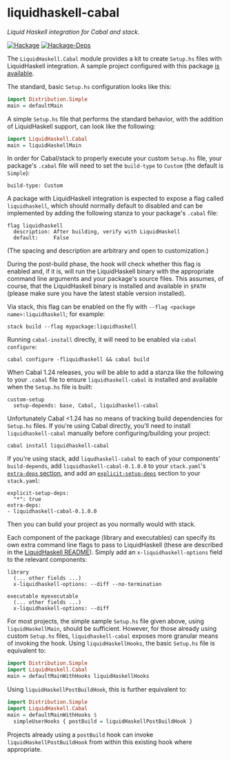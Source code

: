 # liquidhaskell-cabal

*Liquid Haskell integration for Cabal and stack.*

[![Hackage](https://img.shields.io/hackage/v/liquidhaskell-cabal.svg)](https://hackage.haskell.org/package/liquidhaskell-cabal)
[![Hackage-Deps](https://img.shields.io/hackage-deps/v/liquidhaskell-cabal.svg)](http://packdeps.haskellers.com/feed?needle=liquidhaskell-cabal)

The `LiquidHaskell.Cabal` module provides a kit to create `Setup.hs` files with
LiquidHaskell integration. A sample project configured with this package
[is available](https://github.com/spinda/liquidhaskell-cabal-demo).

The standard, basic `Setup.hs` configuration looks like this:

```haskell
import Distribution.Simple
main = defaultMain
```

A simple `Setup.hs` file that performs the standard behavior, with the addition
of LiquidHaskell support, can look like the following:

```haskell
import LiquidHaskell.Cabal
main = liquidHaskellMain
```

In order for Cabal/stack to properly execute your custom `Setup.hs` file, your
package's `.cabal` file will need to set the `build-type` to `Custom` (the
default is `Simple`):

```
build-type: Custom
```

A package with LiquidHaskell integration is expected to expose a flag called
`liquidhaskell`, which should normally default to disabled and can be
implemented by adding the following stanza to your package's `.cabal` file:

```
flag liquidhaskell
  description: After building, verify with LiquidHaskell
  default:     False
```

(The spacing and description are arbitrary and open to customization.)

During the post-build phase, the hook will check whether this flag is enabled
and, if it is, will run the LiquidHaskell binary with the appropriate command
line arguments and your package's source files. This assumes, of course, that
the LiquidHaskell binary is installed and available in `$PATH` (please make
sure you have the latest stable version installed).

Via stack, this flag can be enabled on the fly with
`--flag <package name>:liquidhaskell`; for example:

```
stack build --flag mypackage:liquidhaskell
```

Running `cabal-install` directly, it will need to be enabled via `cabal
configure`:

```
cabal configure -fliquidhaskell && cabal build
```

When Cabal 1.24 releases, you will be able to add a stanza like the following
to your `.cabal` file to ensure `liquidhaskell-cabal` is installed and
available when the `Setup.hs` file is built:

```
custom-setup
  setup-depends: base, Cabal, liquidhaskell-cabal
```

Unfortunately Cabal &lt;1.24 has no means of tracking build dependencies for
`Setup.hs` files. If you're using Cabal directly, you'll need to install
`liquidhaskell-cabal` manually before configuring/building your project:

```
cabal install liquidhaskell-cabal
```

If you're using stack, add `liqudhaskell-cabal` to each of your components'
`build-depends`, add `liquidhaskell-cabal-0.1.0.0` to your `stack.yaml`'s
[`extra-deps` section](https://github.com/commercialhaskell/stack/blob/master/doc/yaml_configuration.md#extra-deps),
and add an
[`explicit-setup-deps`](https://github.com/commercialhaskell/stack/blob/master/doc/yaml_configuration.md#explicit-setup-deps)
section to your `stack.yaml`:

```
explicit-setup-deps:
  "*": true
extra-deps:
- liquidhaskell-cabal-0.1.0.0
```

Then you can build your project as you normally would with stack.

Each component of the package (library and executables) can specify its own
extra command line flags to pass to LiquidHaskell (these are described in the
[LiquidHaskell README](https://github.com/ucsd-progsys/liquidhaskell)). Simply
add an `x-liquidhaskell-options` field to the relevant components:

```
library
  (... other fields ...)
  x-liquidhaskell-options: --diff --no-termination

executable myexecutable
  (... other fields ...)
  x-liquidhaskell-options: --diff
```

For most projects, the simple sample `Setup.hs` file given above, using
`liquidHaskellMain`, should be sufficient. However, for those already using
custom `Setup.hs` files, `liquidhaskell-cabal` exposes more granular means of
invoking the hook. Using `liquidHaskellHooks`, the basic `Setup.hs` file is
equivalent to:

```haskell
import Distribution.Simple
import LiquidHaskell.Cabal
main = defaultMainWithHooks liquidHaskellHooks
```

Using `liquidHaskellPostBuildHook`, this is further equivalent to:

```haskell
import Distribution.Simple
import LiquidHaskell.Cabal
main = defaultMainWithHooks $
  simpleUserHooks { postBuild = liquidHaskellPostBuildHook }
```

Projects already using a `postBuild` hook can invoke
`liquidHaskellPostBuildHook` from within this existing hook where
appropriate.

